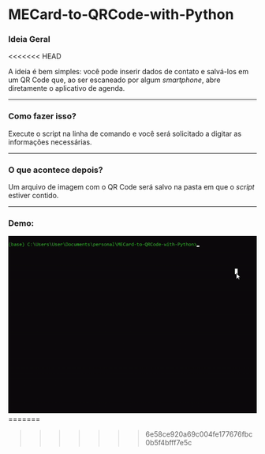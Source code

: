 <h1> MECard-to-QRCode-with-Python </h1>
<h3> Ideia Geral</h3>
<<<<<<< HEAD
<p>
    A ideia é bem simples: você pode inserir dados de contato e salvá-los em um QR Code que, ao ser escaneado por algum
    <i>smartphone</i>, abre diretamente o aplicativo de agenda.
</p>
<hr>

<h3> Como fazer isso?</h3>
<p>
    Execute o script na linha de comando e você será solicitado a digitar as informações necessárias.
</p>
<hr>
<h3>O que acontece depois?</h3>
<p>
    Um arquivo de imagem com o QR Code será salvo na pasta em que o <i>script</i> estiver contido.
</p>
<hr>
<h3>Demo:</h3>
<img src="./assets/demo.gif">
=======

>>>>>>> 6e58ce920a69c004fe177676fbc0b5f4bfff7e5c
